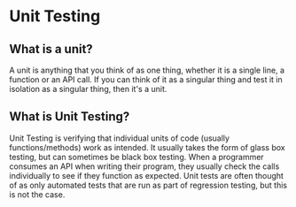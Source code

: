 # Unit Testing

## What is a unit?

A unit is anything that you think of as one thing, whether it is a single line, a function or an API call. If you can think of it as a singular thing and test it in isolation as a singular thing, then it's a unit.

## What is Unit Testing?

Unit Testing is verifying that individual units of code (usually functions/methods) work as intended. It usually takes the form of glass box testing, but can sometimes be black box testing. When a programmer consumes an API when writing their program, they usually check the calls individually to see if they function as expected. Unit tests are often thought of as only automated tests that are run as part of regression testing, but this is not the case.
